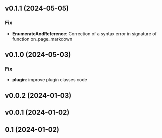 ## v0.1.1 (2024-05-05)

### Fix

- **EnumerateAndReference**: Correction of a syntax error in signature of function on_page_markdown

## v0.1.0 (2024-05-03)

### Fix

- **plugin**: improve plugin classes code

## v0.0.2 (2024-01-03)

## v0.0.1 (2024-01-02)

## 0.1 (2024-01-02)
